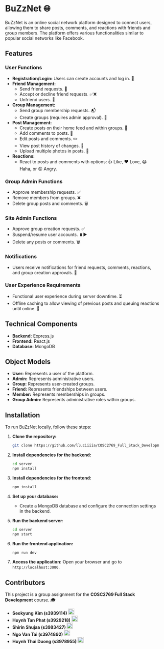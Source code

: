 # BuZzNet 🌐

BuZzNet is an online social network platform designed to connect users, allowing them to share posts, comments, and reactions with friends and group members. The platform offers various functionalities similar to popular social networks like Facebook.

## Features

### User Functions

- **Registration/Login:** Users can create accounts and log in. 🔑
- **Friend Management:**
  - Send friend requests. 🤝
  - Accept or decline friend requests. ✅❌
  - Unfriend users. 🚫
- **Group Management:**
  - Send group membership requests. 📬
  - Create groups (requires admin approval). 👥
- **Post Management:**
  - Create posts on their home feed and within groups. 📝
  - Add comments to posts. 💬
  - Edit posts and comments. ✏️
  - View post history of changes. 📜
  - Upload multiple photos in posts. 📸
- **Reactions:**
  - React to posts and comments with options: 👍 Like, ❤️ Love, 😂 Haha, or 😠 Angry.

### Group Admin Functions

- Approve membership requests. ✅
- Remove members from groups. ❌
- Delete group posts and comments. 🗑️

### Site Admin Functions

- Approve group creation requests. ✅
- Suspend/resume user accounts. ⏸️▶️
- Delete any posts or comments. 🗑️

### Notifications

- Users receive notifications for friend requests, comments, reactions, and group creation approvals. 🔔

### User Experience Requirements

- Functional user experience during server downtime. ⏳
- Offline caching to allow viewing of previous posts and queuing reactions until online. 💾

## Technical Components

- **Backend:** Express.js
- **Frontend:** React.js
- **Database:** MongoDB

## Object Models

- **User:** Represents a user of the platform.
- **Admin:** Represents administrative users.
- **Group:** Represents user-created groups.
- **Friend:** Represents friendships between users.
- **Member:** Represents memberships in groups.
- **Group Admin:** Represents administrative roles within groups.

## Installation

To run BuZzNet locally, follow these steps:

1. **Clone the repository:**

   ```bash
   git clone https://github.com/lluciiiia/COSC2769_Full_Stack_Development_Group_Assignment.git
   ```

2. **Install dependencies for the backend:**

   ```bash
   cd server
   npm install
   ```

3. **Install dependencies for the frontend:**

   ```bash
   npm install
   ```

4. **Set up your database:**

   - Create a MongoDB database and configure the connection settings in the backend.

5. **Run the backend server:**

   ```bash
   cd server
   npm start
   ```

6. **Run the frontend application:**

   ```bash
   npm run dev
   ```

7. **Access the application:**
   Open your browser and go to `http://localhost:3000`.

## Contributors

This project is a group assignment for the **COSC2769 Full Stack Development** course. 🎓

- **Seokyung Kim (s3939114) <a href="https://github.com/lluciiiia" target="_blank"><img src="https://skillicons.dev/icons?i=github" width="20px" /></a>**
- **Huynh Tan Phat (s3929218) <a href="https://github.com/phatgg221" target="_blank"><img src="https://skillicons.dev/icons?i=github" width="20px" /></a>**
- **Shirin Shujaa (s3983427) <a href="https://github.com/shirin44" target="_blank"><img src="https://skillicons.dev/icons?i=github" width="20px" /></a>**
- **Ngo Van Tai (s3974892) <a href="https://github.com/TaiVanNgo" target="_blank"><img src="https://skillicons.dev/icons?i=github" width="20px" /></a>**
- **Huynh Thai Duong (s3978955) <a href="https://github.com/TDuong04" target="_blank"><img src="https://skillicons.dev/icons?i=github" width="20px" /></a>**
